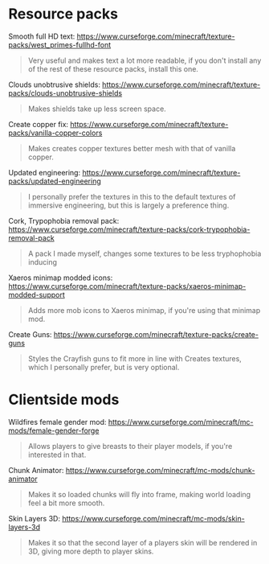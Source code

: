 # Resource packs

Smooth full HD text: https://www.curseforge.com/minecraft/texture-packs/west_primes-fullhd-font
>Very useful and makes text a lot more readable, if you don't install any of the rest of these resource packs, install this one.

Clouds unobtrusive shields: https://www.curseforge.com/minecraft/texture-packs/clouds-unobtrusive-shields
>Makes shields take up less screen space.

Create copper fix: https://www.curseforge.com/minecraft/texture-packs/vanilla-copper-colors
>Makes creates copper textures better mesh with that of vanilla copper.

Updated engineering: https://www.curseforge.com/minecraft/texture-packs/updated-engineering
>I personally prefer the textures in this to the default textures of immersive engineering, but this is largely a preference thing.

Cork, Trypophobia removal pack: https://www.curseforge.com/minecraft/texture-packs/cork-trypophobia-removal-pack
>A pack I made myself, changes some textures to be less tryphophobia inducing

Xaeros minimap modded icons: https://www.curseforge.com/minecraft/texture-packs/xaeros-minimap-modded-support
>Adds more mob icons to Xaeros minimap, if you're using that minimap mod.

Create Guns: https://www.curseforge.com/minecraft/texture-packs/create-guns
>Styles the Crayfish guns to fit more in line with Creates textures, which I personally prefer, but is very optional.

# Clientside mods

Wildfires female gender mod: https://www.curseforge.com/minecraft/mc-mods/female-gender-forge
>Allows players to give breasts to their player models, if you're interested in that.

Chunk Animator: https://www.curseforge.com/minecraft/mc-mods/chunk-animator
>Makes it so loaded chunks will fly into frame, making world loading feel a bit more smooth.

Skin Layers 3D: https://www.curseforge.com/minecraft/mc-mods/skin-layers-3d
>Makes it so that the second layer of a players skin will be rendered in 3D, giving more depth to player skins.
